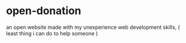 # open-donation
an open website made with my unexperience web development skills, ( least thing i can do to help someone )
